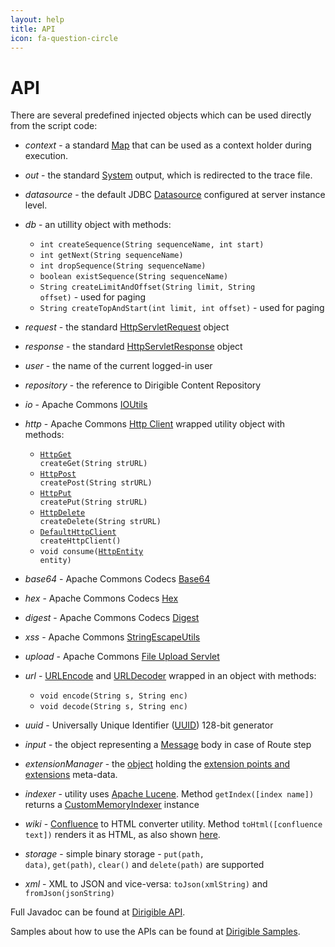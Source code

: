 ```yaml
---
layout: help
title: API
icon: fa-question-circle
---
```


API
===

There are several predefined injected objects which can be used directly from the script code:

* *context* - a standard [Map](http://docs.oracle.com/javase/6/docs/api/java/util/Map.html) that can be used as a context holder during execution.

* *out* - the standard [System](http://docs.oracle.com/javase/7/docs/api/java/lang/System.html) output, which is redirected to the trace file.

* *datasource* - the default JDBC [Datasource](http://docs.oracle.com/javase/7/docs/api/javax/sql/DataSource.html) configured at server instance level.

* *db* - an utillity object with methods:
	* <code>int createSequence(String sequenceName, int start)</code>
	* <code>int getNext(String sequenceName)</code>
	* <code>int dropSequence(String sequenceName)</code>
	* <code>boolean existSequence(String sequenceName)</code>
	* <code>String createLimitAndOffset(String limit, String offset)</code> - used for paging
	* <code>String createTopAndStart(int limit, int offset)</code> - used for paging

* *request* - the standard [HttpServletRequest](http://docs.oracle.com/javaee/6/api/javax/servlet/http/HttpServletRequest.html) object

* *response* - the standard [HttpServletResponse](http://docs.oracle.com/javaee/6/api/javax/servlet/http/HttpServletResponse.html) object

* *user* - the name of the current logged-in user

* *repository* - the reference to Dirigible Content Repository

* *io* - Apache Commons [IOUtils](http://commons.apache.org/proper/commons-io/apidocs/org/apache/commons/io/IOUtils.html)

* *http* - Apache Commons [Http Client](http://hc.apache.org/httpcomponents-client-ga/httpclient/apidocs/overview-tree.html) wrapped utility object with methods:
	* <code>[HttpGet](http://hc.apache.org/httpcomponents-client-ga/httpclient/apidocs/org/apache/http/client/methods/HttpGet.html) createGet(String strURL)</code>
	* <code>[HttpPost](http://hc.apache.org/httpcomponents-client-ga/httpclient/apidocs/org/apache/http/client/methods/HttpPost.html) createPost(String strURL)</code>
	* <code>[HttpPut](http://hc.apache.org/httpcomponents-client-ga/httpclient/apidocs/org/apache/http/client/methods/HttpPut.html) createPut(String strURL)</code>
	* <code>[HttpDelete](http://hc.apache.org/httpcomponents-client-ga/httpclient/apidocs/org/apache/http/client/methods/HttpDelete.html) createDelete(String strURL)</code>
	* <code>[DefaultHttpClient](http://hc.apache.org/httpcomponents-client-ga/httpclient/apidocs/org/apache/http/impl/client/DefaultHttpClient.html) createHttpClient()</code>
	* <code>void consume([HttpEntity](http://hc.apache.org/httpcomponents-core-4.2.x/httpcore/apidocs/org/apache/http/HttpEntity.html) entity)</code>

* *base64* - Apache Commons Codecs [Base64](http://commons.apache.org/proper/commons-codec/apidocs/org/apache/commons/codec/binary/Base64.html)
* *hex* - Apache Commons Codecs [Hex](http://commons.apache.org/proper/commons-codec/apidocs/org/apache/commons/codec/binary/Hex.html)
* *digest* - Apache Commons Codecs [Digest](http://commons.apache.org/proper/commons-codec/apidocs/org/apache/commons/codec/digest/DigestUtils.html)
* *xss* - Apache Commons [StringEscapeUtils](http://commons.apache.org/proper/commons-lang/javadocs/api-3.1/org/apache/commons/lang3/StringEscapeUtils.html)

* *upload* - Apache Commons [File Upload Servlet](http://commons.apache.org/proper/commons-fileupload/apidocs/org/apache/commons/fileupload/servlet/ServletFileUpload.html)

* *url* - [URLEncode](http://docs.oracle.com/javase/6/docs/api/java/net/URLEncoder.html) and [URLDecoder](http://docs.oracle.com/javase/6/docs/api/java/net/URLDecoder.html) wrapped in an object with methods:
	* <code>void encode(String s, String enc)</code>  
	* <code>void decode(String s, String enc)</code>

* *uuid* - Universally Unique Identifier ([UUID](http://docs.oracle.com/javase/6/docs/api/java/util/UUID.html)) 128-bit generator

* *input* - the object representing a [Message](http://camel.apache.org/maven/current/camel-core/apidocs/org/apache/camel/Message.html) body in case of Route step

* *extensionManager* - the [object](http://www.dirigible.io/apidocs/com/sap/dirigible/repository/ext/extensions/ExtensionManager.html) holding the [extension points and extensions](extension_definitions.html) meta-data.

* *indexer* - utility uses [Apache Lucene](http://lucene.apache.org/). Method <code>getIndex([index name])</code> returns a [CustomMemoryIndexer](http://www.dirigible.io/apidocs/com/sap/dirigible/repository/ext/lucene/CustomMemoryIndexer.html) instance

* *wiki* - [Confluence](https://confluence.atlassian.com/display/DOC/Confluence+Wiki+Markup) to HTML converter utility. Method <code>toHtml([confluence text])</code> renders it as HTML, as also shown [here](../samples/confluence_to_html.html).

* *storage* - simple binary storage - <code>put(path, data)</code>, <code>get(path)</code>, <code>clear()</code> and <code>delete(path)</code> are supported

* *xml* - XML to JSON and vice-versa: <code>toJson(xmlString)</code> and <code>fromJson(jsonString)</code>

Full Javadoc can be found at [Dirigible API](http://www.dirigible.io/apidocs).

Samples about how to use the APIs can be found at [Dirigible Samples](http://samples.dirigible.io).
